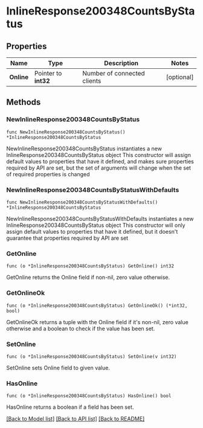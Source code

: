 # InlineResponse200348CountsByStatus

## Properties

Name | Type | Description | Notes
------------ | ------------- | ------------- | -------------
**Online** | Pointer to **int32** | Number of connected clients | [optional] 

## Methods

### NewInlineResponse200348CountsByStatus

`func NewInlineResponse200348CountsByStatus() *InlineResponse200348CountsByStatus`

NewInlineResponse200348CountsByStatus instantiates a new InlineResponse200348CountsByStatus object
This constructor will assign default values to properties that have it defined,
and makes sure properties required by API are set, but the set of arguments
will change when the set of required properties is changed

### NewInlineResponse200348CountsByStatusWithDefaults

`func NewInlineResponse200348CountsByStatusWithDefaults() *InlineResponse200348CountsByStatus`

NewInlineResponse200348CountsByStatusWithDefaults instantiates a new InlineResponse200348CountsByStatus object
This constructor will only assign default values to properties that have it defined,
but it doesn't guarantee that properties required by API are set

### GetOnline

`func (o *InlineResponse200348CountsByStatus) GetOnline() int32`

GetOnline returns the Online field if non-nil, zero value otherwise.

### GetOnlineOk

`func (o *InlineResponse200348CountsByStatus) GetOnlineOk() (*int32, bool)`

GetOnlineOk returns a tuple with the Online field if it's non-nil, zero value otherwise
and a boolean to check if the value has been set.

### SetOnline

`func (o *InlineResponse200348CountsByStatus) SetOnline(v int32)`

SetOnline sets Online field to given value.

### HasOnline

`func (o *InlineResponse200348CountsByStatus) HasOnline() bool`

HasOnline returns a boolean if a field has been set.


[[Back to Model list]](../README.md#documentation-for-models) [[Back to API list]](../README.md#documentation-for-api-endpoints) [[Back to README]](../README.md)


